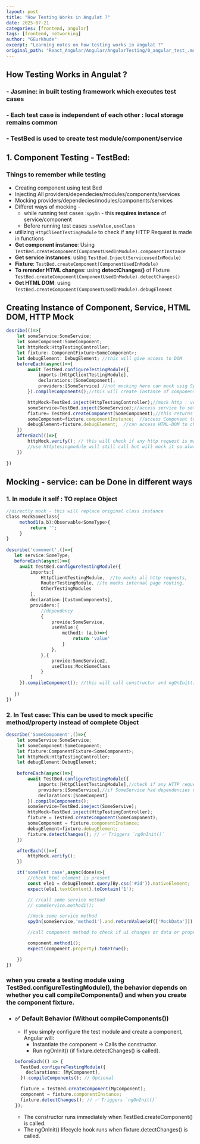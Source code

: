 ```yaml
---
layout: post
title: "How Testing Works in Angulat ?"
date: 2025-07-21
categories: [frontend, angular]
tags: [frontend, networking]
author: "GGurkhude"
excerpt: "Learning notes on how testing works in angulat ?"
original_path: "React_Angular/Angular/AngularTesting/0_angular_test_.md"
---
```


## How Testing Works in Angulat ?

### - Jasmine: in built testing framework which executes test cases

### - Each test case is independent of each other : local storage remains common

### - TestBed is used to create test module/component/service


## 1. Component Testing - TestBed:

### Things to remember while testing

- Creating component using test Bed
- Injecting All providers/dependecies/modules/components/services
- Mocking providers/dependecies/modules/components/services
- Differet ways of mocking - 
   - while running test cases :`spyOn` - this **requires instance** of service/component
   - Before running test cases :`useValue,useClass`
- utilizing `HttpClientTestingModule` to check if any HTTP Request is made in functions
- **Get component instance**: Using `TestBed.createComponent(ComponentUsedInModule).componentInstance`
- **Get service instances**: using `TestBed.Inject(ServiceusedInModule)`
- **Fixture**:  `TestBed.createComponent(ComponentUsedInModule)`
- **To rerender HTML changes**: using  **detectChanges()** of Fixture `TestBed.createComponent(ComponentUsedInModule).detectChanges()` 
- **Get HTML DOM**: using `TestBed.createComponent(ComponentUsedInModule).debugElement`

## Creating Instance of Component, Service, HTML DOM, HTTP Mock
```ts
desribe(()=>{
    let someService:SomeService;
    let someComponent:SomeComponent;
    let httpMock:HttpTestingController;
    let fixture: ComponentFixture<SomeComponent>;
    let debugElement: DebugElement; //this will give access to DOM
    beforeEach(async()=>{
        await TestBed.configureTestingModule({
            imports:[HttpClientTestingModule],
            declarations:[SomeComponent],
            providers:[SomeService] //not mocking here can mock usig SpyOn when needed
        }).compileComponents();//this will create instance of components and will call constructor and ngOnit if OnIt is implemented by component

        httpMock=TestBed.inject(HttpTestingController);//mock http : verify() in afterEach to check any http request is made in test
        someService=TestBed.inject(SomeService);//access service to set/call/mock specific methods or properites
        fixture= TestBed.createComponent(SomeComponent);//this returns fixture(?)
        someComponent=fixture.componentInstance;  //access Component to set/call/mock specific methods
        debugElement=fixture.debugElement;  //can access HTML-DOM to check if element is visible or not
    })
    afterEach(()=>{
        httpMock.verify(); // this will check if any http request is made during call if there is any test will fail
        //use httptesingmodule will still call but will mock it so always use expect in method if http is being made
    })
   
})
```

##  Mocking - service: can be Done in different ways

### 1. In module it self : TO replace Object 
```ts
//directly mock - this will replace original class instance
Class MockSomeClass{
     method1(a,b):Observable<SomeType>{
         return '';
     }
}
 
describe('comonent',()=>{
   let service:SomeType;
   beforeEach(async()=>{
     await TestBed.configureTestingModule({
         imports:[
             HttpClientTestingModule,  //to mocks all http requests,
             RouterTestingModule, //to mocks internal page routing,
             OtherTestingModules
         ],
         declaration:[CustomComponents],
         providers:[
             //dependency
             {
                 provide:SomeService,
                 useValue:{
                     method1: (a,b)=>{
                         return 'value'
                     }
                 },
             },{
                 provide:SomeService2,
                 useClass:MockSomeClass
             }
         ]
     }).compileComponent(); //this will call constructor and ngOnInit() if OnInit is implemented by compoment
    
   })
})
```
### 2. In Test case: This can be used to mock specific method/property instead of complete Object

```ts
describe('SomeComponent',()=>{
    let someService:SomeService;
    let someComponent:SomeComponent;
    let fixture:ComponentFixture<SomeComponent>;
    let httpMock:HttpTestingController;
    let debugElement:DebugElement;
    
    beforeEach(async()=>{
        await TestBed.configureTestingModule({
            imports:[HttpClientTestingModule],//check if any HTTP request is made in fucntion = need to call verify() after each test
            providers:[SomeService],//if SomeService had dependencies use UseClass 
            declarations:[SomeCompent]
        }).compileComponents();
        someService=TestBed.ineject(SomeServive);
        httpMock=TestBed.inject(HttpTestingController);
        fixture = TestBed.createComponent(SomeComponent);
        someComponent = fixture.componentInstance;
        debugElement=fixture.debugElement;
        fixture.detectChanges(); // ✅ Triggers `ngOnInit()`
    })

    afterEach(()=>{
        httpMock.verify();
    })

    it('someTest case',async(done)=>{
        //check html element is present
        const ele1 = debugElement.query(By.css('#id')).nativeElement;
        expect(ele1.textContent).toContain('1');

        // //call some service method
        // someService.method1();

        //mock some service method
        spyOn(someService,'method1').and.returnValue(of(['MockData']));

        //call component method to check if ui changes or data or property changes

        component.method1();
        expect(component.property).toBeTrue();

    })
})
```
### when you create a testing module using TestBed.configureTestingModule(), the behavior depends on whether you call compileComponents() and when you create the component fixture.

- ### ✅ Default Behavior (Without compileComponents())
   - If you simply configure the test module and create a component, Angular will: 
      - Instantiate the component → Calls the constructor.
      - Run ngOnInit() (if fixture.detectChanges() is called).
    ```ts
    beforeEach(() => {
      TestBed.configureTestingModule({
        declarations: [MyComponent],
      }).compileComponents(); // Optional
    
      fixture = TestBed.createComponent(MyComponent);
      component = fixture.componentInstance;
      fixture.detectChanges(); // ✅ Triggers `ngOnInit()`
    });
    ```
     - The constructor runs immediately when TestBed.createComponent() is called.
     - The ngOnInit() lifecycle hook runs when fixture.detectChanges() is called.

